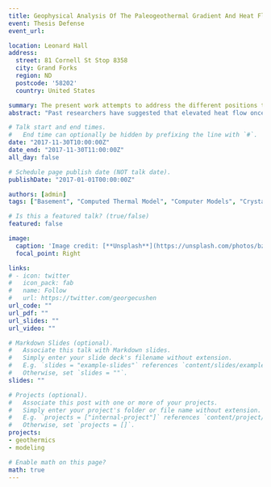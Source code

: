 ```yaml
---
title: Geophysical Analysis Of The Paleogeothermal Gradient And Heat Flow In The Williston Basin, ND
event: Thesis Defense
event_url:

location: Leonard Hall
address:
  street: 81 Cornell St Stop 8358
  city: Grand Forks
  region: ND
  postcode: '58202'
  country: United States

summary: The present work attempts to address the different positions taken by updating geophysical modeling evidence concerning heat flow in the Williston Basin in which paleogeothermal conditions are variable over geologic time.
abstract: "Past researchers have suggested that elevated heat flow once existed in the Williston Basin during the Eocene Epoch or younger time frame, based on petroleum maturity indices data. Further, they have argued that those attempting to computationally model the region have incorrectly assumed constant heat flow through time. The present work attempts to address the different positions taken by updating geophysical modeling evidence concerning heat flow in the Williston Basin in which paleogeothermal conditions are variable over geologic time. After conducting the investigation, present research demonstrates that elevated heat flow may have existed in the Williston Basin in the geologic past but did not necessarily have to occur during or after the time period suggested. Furthermore, variable radioactivity in the crystalline basement rock demonstrated by the present models can explain the enhanced thermal maturity described by past researchers. Only more detailed study will eventually lead the scientific community to a more precise explanation of the cause and time constraints of such paleogeothermal conditions."

# Talk start and end times.
#   End time can optionally be hidden by prefixing the line with `#`.
date: "2017-11-30T10:00:00Z"
date_end: "2017-11-30T11:00:00Z"
all_day: false

# Schedule page publish date (NOT talk date).
publishDate: "2017-01-01T00:00:00Z"

authors: [admin]
tags: ["Basement", "Computed Thermal Model", "Computer Models", "Crystalline Basement", "Elevated Heat Flow", "Eocene", "Geophysics", "Geothermal Gradient", "Geothermal Gradients", "Heat Flow", "Maturity Index", "Maturity Indices", "Model", "North Dakota", "Radioactive Heat Generation", "Radioactivity", "Thermostratigraphy", "Williston Basin"]

# Is this a featured talk? (true/false)
featured: false

image:
  caption: 'Image credit: [**Unsplash**](https://unsplash.com/photos/bzdhc5b3Bxs)'
  focal_point: Right

links:
# - icon: twitter
#   icon_pack: fab
#   name: Follow
#   url: https://twitter.com/georgecushen
url_code: ""
url_pdf: ""
url_slides: ""
url_video: ""

# Markdown Slides (optional).
#   Associate this talk with Markdown slides.
#   Simply enter your slide deck's filename without extension.
#   E.g. `slides = "example-slides"` references `content/slides/example-slides.md`.
#   Otherwise, set `slides = ""`.
slides: ""

# Projects (optional).
#   Associate this post with one or more of your projects.
#   Simply enter your project's folder or file name without extension.
#   E.g. `projects = ["internal-project"]` references `content/project/deep-learning/index.md`.
#   Otherwise, set `projects = []`.
projects:
- geothermics
- modeling

# Enable math on this page?
math: true
---
```

